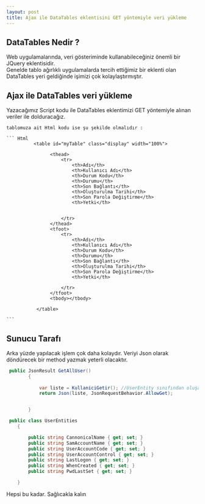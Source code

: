 ```yaml
---
layout: post
title: Ajax ile DataTables eklentisini GET yöntemiyle veri yükleme
---  
```

## DataTables Nedir ? ##
Web uygulamalarında, veri gösteriminde kullanabileceğiniz  önemli bir JQuery eklentisidir.  
Genelde tablo ağırlıklı uygulamalarda tercih ettiğimiz bir eklenti olan DataTables yeri geldiğinde işimizi çok kolaylaştırmıştır.  
## Ajax ile DataTables veri yükleme ##
Yazacağımız Script kodu ile DataTables eklentimizi GET yöntemiyle alınan veriler ile dolduracağız.  


 <script type="text/javascript">
        $(document).ready(function () {
            var table = $("#myTable tbody");
            $.ajax({
                url: '/User/GetAllUser',
                method: "GET",
                xhrFields: {
                    withCredentials:true
                },
                success: function (data) {
                    table.empty();
                    $.each(data, function (a, b) {
                        table.append("<tr><td>"+b.CannonicalName+"</td>"+
                            "<td>"+b.SamAccountName+"</td>"+
                             "<td>"+b.UserAccountCode+"</td>"+
                              "<td>"+b.UserAccountControl+"</td>"+
                               "<td>"+b.LastLogon+"</td>"+
                                "<td>"+b.WhenCreated+"</td>"+
                                 "<td>"+b.PwdLastSet+"</td>"+
                                 "<td> <button class='btn btn-success'>Yetki</button></td></tr>");
                    });

                    $("#myTable").DataTable();
                    }
            })
        });
                          
    </script>



   
    
    tablomuza ait Html kodu ise şu şekilde olmalıdır :  
    
    ``` Html 
              <table id="myTable" class="display" width="100%">

                    <thead>
                        <tr>
                            <th>Adı</th>
                            <th>Kullanıcı Adı</th>
                            <th>Durum Kodu</th>
                            <th>Durumu</th>
                            <th>Son Bağlantı</th>
                            <th>Oluşturulma Tarihi</th>
                            <th>Son Parola Değiştirme</th>
                            <th>Yetki</th>


                        </tr>
                    </thead>
                    <tfoot>
                        <tr>
                            <th>Adı</th>
                            <th>Kullanıcı Adı</th>
                            <th>Durum Kodu</th>
                            <th>Durumu</th>
                            <th>Son Bağlantı</th>
                            <th>Oluşturulma Tarihi</th>
                            <th>Son Parola Değiştirme</th>
                            <th>Yetki</th>

                        </tr>
                    </tfoot>
                    <tbody></tbody>

               </table>
    
    ```
    
    
    
    
    
## Sunucu Tarafı ##
Arka yüzde yapılacak işlem çok daha kolaydır. Veriyi Json olarak döndürecek bir method yazmak yeterli olacaktır.  

``` c# 
 public JsonResult GetAllUser()
        {
            
            var liste = KullaniciGetir(); //UserEntity sınıfından oluşan verilerin listesini döndüren method
            return Json(liste, JsonRequestBehavior.AllowGet);


        }

 public class UserEntities
    {

        public string CannonicalName { get; set; }
        public string SamAccountName { get; set; }
        public string UserAccountCode { get; set; }
        public string UserAccountControl { get; set; }
        public string LastLogon { get; set; }
        public string WhenCreated { get; set; }
        public string PwdLastSet { get; set; }

    }


```


 
 Hepsi bu kadar. Sağlıcakla kalın 



